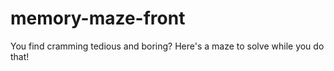 # memory-maze-front
You find cramming tedious and boring? Here's a maze to solve while you do that!
